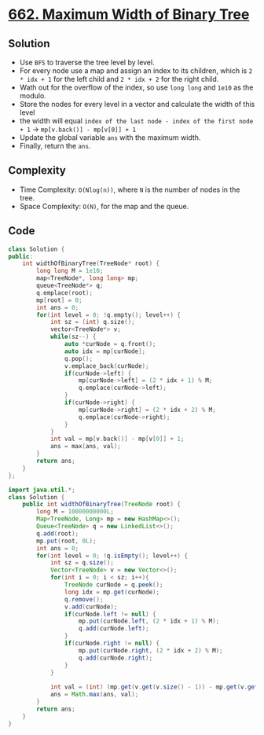 # [662. Maximum Width of Binary Tree](https://leetcode.com/problems/maximum-width-of-binary-tree/)

## Solution
- Use `BFS` to traverse the tree level by level.
- For every node use a map and assign an index to its children, which is `2 * idx + 1` for the left child and `2 * idx + 2` for the right child.
- Wath out for the overflow of the index, so use `long long` and `1e10` as the modulo.
- Store the nodes for every level in a vector and calculate the width of this level
- the width will equal `index of the last node - index of the first node + 1` -> `mp[v.back()] - mp[v[0]] + 1`
- Update the global variable `ans` with the maximum width.
- Finally, return the `ans`.
## Complexity
- Time Complexity: `O(Nlog(n))`, where `N` is the number of nodes in the tree.
- Space Complexity: `O(N)`, for the map and the queue.

## Code
```cpp
class Solution {
public:
    int widthOfBinaryTree(TreeNode* root) {
        long long M = 1e10;
        map<TreeNode*, long long> mp;
        queue<TreeNode*> q;
        q.emplace(root);
        mp[root] = 0;
        int ans = 0;
        for(int level = 0; !q.empty(); level++) {
            int sz = (int) q.size();
            vector<TreeNode*> v;
            while(sz--) {
                auto *curNode = q.front();
                auto idx = mp[curNode];
                q.pop();
                v.emplace_back(curNode);
                if(curNode->left) {
                    mp[curNode->left] = (2 * idx + 1) % M;
                    q.emplace(curNode->left);
                }
                if(curNode->right) {
                    mp[curNode->right] = (2 * idx + 2) % M;
                    q.emplace(curNode->right);
                }
            }
            int val = mp[v.back()] - mp[v[0]] + 1;
            ans = max(ans, val);
        }
        return ans;
    }
};
```

```java
import java.util.*;
class Solution {
    public int widthOfBinaryTree(TreeNode root) {
        long M = 10000000000L;
        Map<TreeNode, Long> mp = new HashMap<>();
        Queue<TreeNode> q = new LinkedList<>();
        q.add(root);
        mp.put(root, 0L);
        int ans = 0;
        for(int level = 0; !q.isEmpty(); level++) {
            int sz = q.size();
            Vector<TreeNode> v = new Vector<>();
            for(int i = 0; i < sz; i++){
                TreeNode curNode = q.peek();
                long idx = mp.get(curNode);
                q.remove();
                v.add(curNode);
                if(curNode.left != null) {
                    mp.put(curNode.left, (2 * idx + 1) % M);
                    q.add(curNode.left);
                }
                if(curNode.right != null) {
                    mp.put(curNode.right, (2 * idx + 2) % M);
                    q.add(curNode.right);
                }
            }
            
            int val = (int) (mp.get(v.get(v.size() - 1)) - mp.get(v.get(0))) + 1;
            ans = Math.max(ans, val);
        }
        return ans;
    }
}
```